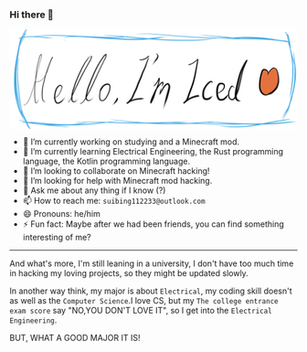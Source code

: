### Hi there 👋

<!--
**SUIBING112233/SUIBING112233** is a ✨ _special_ ✨ repository because its `README.md` (this file) appears on your GitHub profile.

Here are some ideas to get you started:

- 🔭 I’m currently working on ...
- 🌱 I’m currently learning ...
- 👯 I’m looking to collaborate on ...
- 🤔 I’m looking for help with ...
- 💬 Ask me about ...
- 📫 How to reach me: ...
- 😄 Pronouns: ...
- ⚡ Fun fact: ...
-->

<img src="./src/banner.png" align="center"/>

- 🔭 I’m currently working on studying and a Minecraft mod.
- 🌱 I’m currently learning Electrical Engineering, the Rust programming language, the Kotlin programming language.
- 👯 I’m looking to collaborate on Minecraft hacking!
- 🤔 I’m looking for help with Minecraft mod hacking.
- 💬 Ask me about any thing if I know (?)
- 📫 How to reach me: `suibing112233@outlook.com`
- 😄 Pronouns: he/him
- ⚡ Fun fact: Maybe after we had been friends, you can find something interesting of me?

---

And what's more, I'm still leaning in a university, I don't have too much time in hacking my loving projects, so they might be updated slowly.

In another way think, my major is about `Electrical`, my coding skill doesn't as well as the `Computer Science`.I love CS, but my `The college entrance exam score` say "NO,YOU DON'T LOVE IT", so I get into the `Electrical Engineering`. 

BUT, WHAT A GOOD MAJOR IT IS!